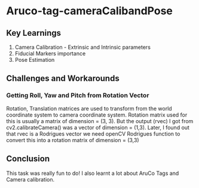 # Aruco-tag-cameraCalibandPose
## Key Learnings
1. Camera Calibration - Extrinsic and Intrinsic parameters
2. Fiducial Markers importance 
3. Pose Estimation

## Challenges and Workarounds
### Getting Roll, Yaw and Pitch from Rotation Vector
Rotation, Translation matrices are used to transform from the world coordinate system to camera coordinate system. Rotation matrix used for this is usually a matrix of 
dimension = (3, 3).
But the output (rvec) I got from cv2.calibrateCamera() was a vector of dimension = (1,3). Later, I found out that rvec is a Rodrigues vector we need openCV Rodrigues function to convert this into a rotation matrix of dimension = (3,3)

## Conclusion
This task was really fun to do! I also learnt a lot about AruCo Tags and Camera calibration. 
